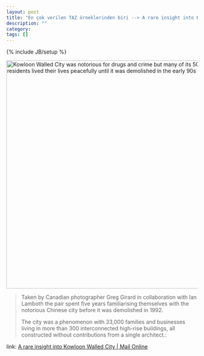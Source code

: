 ```yaml
---
layout: post
title: "En çok verilen TAZ örneklerinden biri --> A rare insight into Kowloon Walled City"
description: ""
category: 
tags: []
---
```

{% include JB/setup %}

<div> 
<img src="http://i.dailymail.co.uk/i/pix/2012/05/05/article-0-12EF340A000005DC-165_964x736.jpg" width="600" alt="Kowloon Walled City was notorious for drugs and crime but many of its 50,000 residents lived their lives peacefully until it was demolished in the early 90s" />
</div>

> Taken by Canadian photographer Greg Girard in collaboration with Ian Lamboth the pair spent five years familiarising themselves with the notorious Chinese city before it was demolished in 1992.
> 
> The city was a phenomenon with 33,000 families and businesses living in more than 300 interconnected high-rise buildings, all constructed without contributions from a single architect.:

link: [A rare insight into Kowloon Walled City | Mail Online](http://www.dailymail.co.uk/news/article-2139914/A-rare-insight-Kowloon-Walled-City.html)